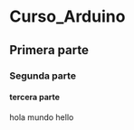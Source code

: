# Curso\_Arduino

## Primera parte

### Segunda parte

#### tercera parte





hola mundo hello





